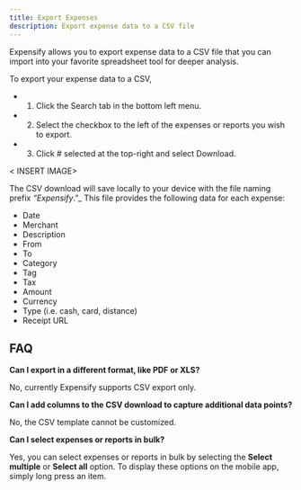 ```yaml
---
title: Export Expenses 
description: Export expense data to a CSV file 
---
```

<div id="new-expensify" markdown="1">

Expensify allows you to export expense data to a CSV file that you can import into your favorite spreadsheet tool for deeper analysis.

To export your expense data to a CSV, 

- 1. Click the Search tab in the bottom left menu.
- 2. Select the checkbox to the left of the expenses or reports you wish to export.
- 3. Click # selected at the top-right and select Download. 

< INSERT IMAGE> 

The CSV download will save locally to your device with the file naming prefix _“Expensify_.”_ This file provides the following data for each expense: 
 - Date	
 - Merchant
 - Description
 - From
 - To
 - Category
 - Tag
 - Tax
 - Amount
 - Currency
 - Type (i.e. cash, card, distance)
 - Receipt URL

## FAQ

**Can I export in a different format, like PDF or XLS?**

No, currently Expensify supports CSV export only.  

**Can I add columns to the CSV download to capture additional data points?**

No, the CSV template cannot be customized. 

**Can I select expenses or reports in bulk?**

Yes, you can select expenses or reports in bulk by selecting the **Select multiple** or **Select all** option. To display these options on the mobile app, simply long press an item. 

</div>
